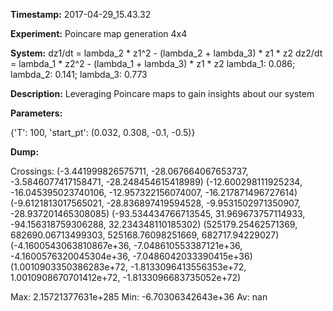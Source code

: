 **Timestamp:** 2017-04-29_15.43.32

**Experiment:** Poincare map generation 4x4

**System:**
dz1/dt = lambda_2 * z1^2 - (lambda_2 + lambda_3) * z1 * z2 
dz2/dt = lambda_1 * z2^2 - (lambda_1 + lambda_3) * z1 * z2 
lambda_1: 0.086; lambda_2: 0.141; lambda_3: 0.773

**Description:** Leveraging Poincare maps to gain insights about our system

**Parameters:**

{'T': 100, 'start_pt': (0.032, 0.308, -0.1, -0.5)}

**Dump:**



Crossings:
(-3.441999826575711, -28.067664067653737, -3.5846077417158471, -28.248454615418989)
(-12.600298111925234, -16.045395023740106, -12.957322156074007, -16.217871496727614)
(-9.6121813017565021, -28.836897419594528, -9.9531502971350907, -28.937201465308085)
(-93.534434766713545, 31.969673757114933, -94.156318759306288, 32.234348110185302)
(525179.25462571369, 682690.06713499303, 525168.76098251669, 682717.94229027)
(-4.1600543063810867e+36, -7.048610553387121e+36, -4.1600576320045304e+36, -7.0486042033390415e+36)
(1.0010903350386283e+72, -1.8133096413556353e+72, 1.0010908670701412e+72, -1.8133096683735052e+72)

Max:
2.15721377631e+285
Min:
-6.70306342643e+36
Av:
nan